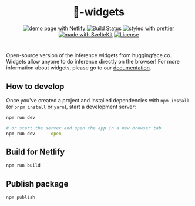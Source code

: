 <h1 align="center">🤗-widgets</h1>

<p align="center">
  <a href="https://huggingface-widgets.netlify.app/"><img src="https://img.shields.io/badge/demo_page-Netlify-008080.svg" alt="demo page with Netlify"></a>
  <a href="https://github.com/huggingface/huggingface_hub/actions/workflows/js-widgets-tests.yml"><img src="https://github.com/huggingface/huggingface_hub/actions/workflows/js-widgets-tests.yml/badge.svg" alt="Build Status"></a>
  <a href="https://github.com/prettier/prettier"><img src="https://img.shields.io/badge/styled_with-prettier-ff69b4.svg" alt="styled with prettier"></a>
  <a href="https://kit.svelte.dev/"><img src="https://img.shields.io/badge/made_with-SvelteKit-ff3e00.svg" alt="made with SvelteKit"></a>
  <a href="https://github.com/huggingface/huggingface_hub/blob/main/LICENSE"><img src="https://img.shields.io/badge/license-Apache%202.0-informational" alt="License"></a>
</p>

# 

Open-source version of the inference widgets from huggingface.co. Widgets allow anyone to do inference directly on the browser! For more information about widgets, please go to our [documentation](https://huggingface.co/docs/hub/main#whats-a-widget).

## How to develop

Once you've created a project and installed dependencies with `npm install` (or `pnpm install` or `yarn`), start a development server:

```bash
npm run dev

# or start the server and open the app in a new browser tab
npm run dev -- --open
```

## Build for Netlify

```bash
npm run build
```
## Publish package

```bash
npm publish
```

